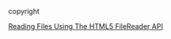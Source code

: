 copyright

[Reading Files Using The HTML5 FileReader API](https://blog.teamtreehouse.com/reading-files-using-the-html5-filereader-api)